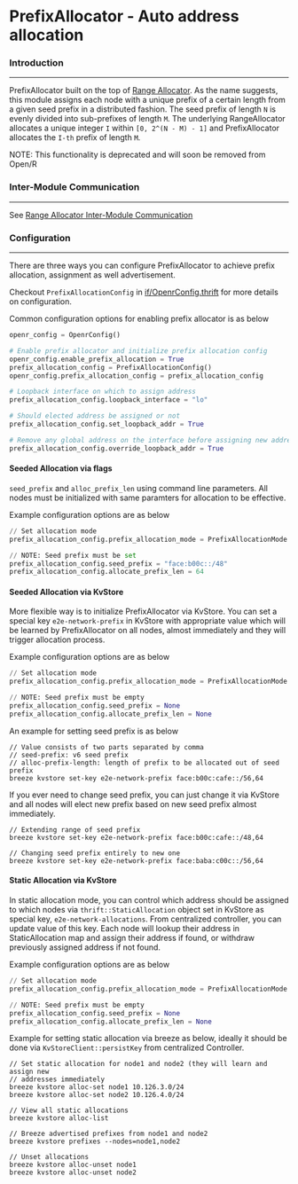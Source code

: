 # PrefixAllocator - Auto address allocation

### Introduction

---

PrefixAllocator built on the top of [Range Allocator](RangeAllocator.md). As the
name suggests, this module assigns each node with a unique prefix of a certain
length from a given seed prefix in a distributed fashion. The seed prefix of
length `N` is evenly divided into sub-prefixes of length `M`. The underlying
RangeAllocator allocates a unique integer `I` within `[0, 2^(N - M) - 1]` and
PrefixAllocator allocates the `I-th` prefix of length `M`.

NOTE: This functionality is deprecated and will soon be removed from Open/R

### Inter-Module Communication

---

See
[Range Allocator Inter-Module Communication](RangeAllocator.md#inter-module-cmmunication)

### Configuration

---

There are three ways you can configure PrefixAllocator to achieve prefix
allocation, assignment as well advertisement.

Checkout `PrefixAllocationConfig` in
[if/OpenrConfig.thrift](https://github.com/facebook/openr/blob/master/openr/if/PrefixManager.thrift)
for more details on configuration.

Common configuration options for enabling prefix allocator is as below

```python
openr_config = OpenrConfig()

# Enable prefix allocator and initialize prefix allocation config
openr_config.enable_prefix_allocation = True
prefix_allocation_config = PrefixAllocationConfig()
openr_config.prefix_allocation_config = prefix_allocation_config

# Loopback interface on which to assign address
prefix_allocation_config.loopback_interface = "lo"

# Should elected address be assigned or not
prefix_allocation_config.set_loopback_addr = True

# Remove any global address on the interface before assigning new addresses
prefix_allocation_config.override_loopback_addr = True
```

#### Seeded Allocation via flags

`seed_prefix` and `alloc_prefix_len` using command line parameters. All nodes
must be initialized with same paramters for allocation to be effective.

Example configuration options are as below

```python
// Set allocation mode
prefix_allocation_config.prefix_allocation_mode = PrefixAllocationMode.DYNAMIC_ROOT_NODE

// NOTE: Seed prefix must be set
prefix_allocation_config.seed_prefix = "face:b00c::/48"
prefix_allocation_config.allocate_prefix_len = 64
```

#### Seeded Allocation via KvStore

More flexible way is to initialize PrefixAllocator via KvStore. You can set a
special key `e2e-network-prefix` in KvStore with appropriate value which will be
learned by PrefixAllocator on all nodes, almost immediately and they will
trigger allocation process.

Example configuration options are as below

```python
// Set allocation mode
prefix_allocation_config.prefix_allocation_mode = PrefixAllocationMode.DYNAMIC_LEAF_NODE

// NOTE: Seed prefix must be empty
prefix_allocation_config.seed_prefix = None
prefix_allocation_config.allocate_prefix_len = None
```

An example for setting seed prefix is as below

```console
// Value consists of two parts separated by comma
// seed-prefix: v6 seed prefix
// alloc-prefix-length: length of prefix to be allocated out of seed prefix
breeze kvstore set-key e2e-network-prefix face:b00c:cafe::/56,64
```

If you ever need to change seed prefix, you can just change it via KvStore and
all nodes will elect new prefix based on new seed prefix almost immediately.

```console
// Extending range of seed prefix
breeze kvstore set-key e2e-network-prefix face:b00c:cafe::/48,64

// Changing seed prefix entirely to new one
breeze kvstore set-key e2e-network-prefix face:baba:c00c::/56,64
```

#### Static Allocation via KvStore

In static allocation mode, you can control which address should be assigned to
which nodes via `thrift::StaticAllocation` object set in KvStore as special key,
`e2e-network-allocations`. From centralized controller, you can update value of
this key. Each node will lookup their address in StaticAllocation map and assign
their address if found, or withdraw previously assigned address if not found.

Example configuration options are as below

```python
// Set allocation mode
prefix_allocation_config.prefix_allocation_mode = PrefixAllocationMode.STATIC

// NOTE: Seed prefix must be empty
prefix_allocation_config.seed_prefix = None
prefix_allocation_config.allocate_prefix_len = None
```

Example for setting static allocation via breeze as below, ideally it should be
done via `KvStoreClient::persistKey` from centralized Controller.

```console
// Set static allocation for node1 and node2 (they will learn and assign new
// addresses immediately
breeze kvstore alloc-set node1 10.126.3.0/24
breeze kvstore alloc-set node2 10.126.4.0/24

// View all static allocations
breeze kvstore alloc-list

// Breeze advertised prefixes from node1 and node2
breeze kvstore prefixes --nodes=node1,node2

// Unset allocations
breeze kvstore alloc-unset node1
breeze kvstore alloc-unset node2
```
